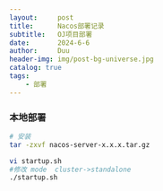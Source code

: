 ```yaml
---
layout:     post
title:      Nacos部署记录
subtitle:   OJ项目部署
date:       2024-6-6
author:     Duu
header-img: img/post-bg-universe.jpg
catalog: true
tags:
    - 部署
---
```


### 本地部署

```bash
# 安装
tar -zxvf nacos-server-x.x.x.tar.gz

vi startup.sh
#修改 mode  cluster->standalone
./startup.sh
```
